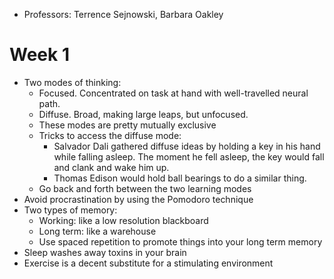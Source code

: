 - Professors: Terrence Sejnowski, Barbara Oakley

# Week 1

- Two modes of thinking:
  - Focused. Concentrated on task at hand with well-travelled neural path.
  - Diffuse. Broad, making large leaps, but unfocused.
  - These modes are pretty mutually exclusive
  - Tricks to access the diffuse mode:
    - Salvador Dali gathered diffuse ideas by holding a key in his hand while
      falling asleep. The moment he fell asleep, the key would fall and clank
      and wake him up.
    - Thomas Edison would hold ball bearings to do a similar thing.
  - Go back and forth between the two learning modes
- Avoid procrastination by using the Pomodoro technique
- Two types of memory:
  - Working: like a low resolution blackboard
  - Long term: like a warehouse
  - Use spaced repetition to promote things into your long term memory
- Sleep washes away toxins in your brain
- Exercise is a decent substitute for a stimulating environment
